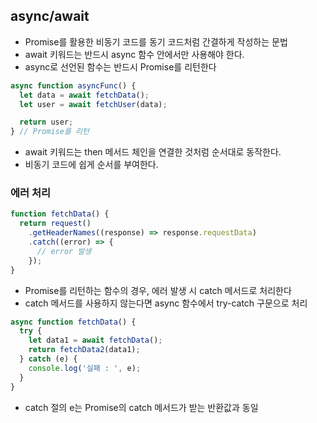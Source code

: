 ## async/await

- Promise를 활용한 비동기 코드를 동기 코드처럼 간결하게 작성하는 문법
- await 키워드는 반드시 async 함수 안에서만 사용해야 한다.
- async로 선언된 함수는 반드시 Promise를 리턴한다

```jsx
async function asyncFunc() {
  let data = await fetchData();
  let user = await fetchUser(data);

  return user;
} // Promise를 리턴
```

- await 키워드는 then 메서드 체인을 연결한 것처럼 순서대로 동작한다.
- 비동기 코드에 쉽게 순서를 부여한다.

### 에러 처리

```jsx
function fetchData() {
  return request()
    .getHeaderNames((response) => response.requestData)
    .catch((error) => {
      // error 발생
    });
}
```

- Promise를 리턴하는 함수의 경우, 에러 발생 시 catch 메서드로 처리한다
- catch 메서드를 사용하지 않는다면 async 함수에서 try-catch 구문으로 처리

```jsx
async function fetchData() {
  try {
    let data1 = await fetchData();
    return fetchData2(data1);
  } catch (e) {
    console.log('실패 : ', e);
  }
}
```

- catch 절의 e는 Promise의 catch 메서드가 받는 반환값과 동일
